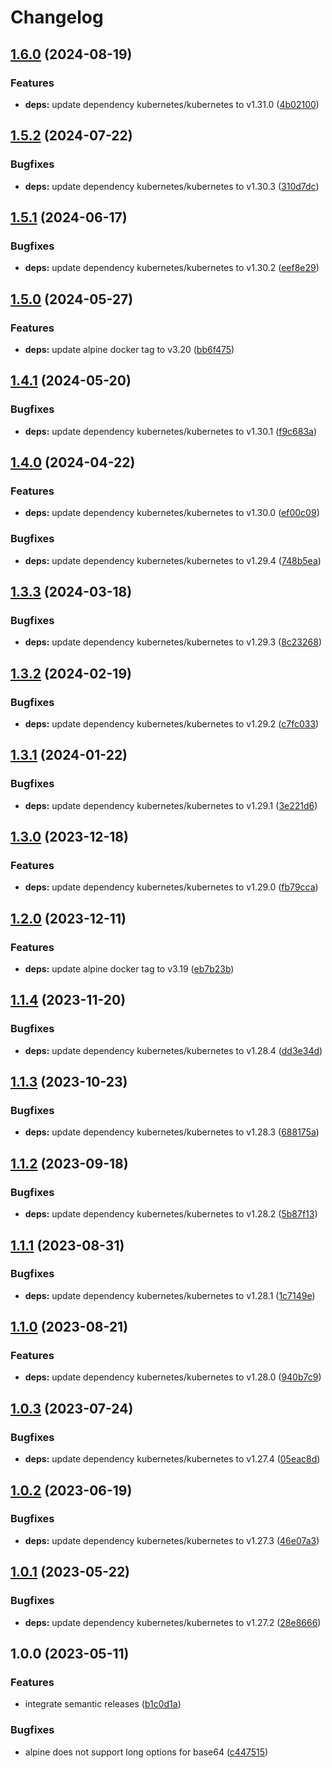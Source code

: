 # Changelog

## [1.6.0](https://github.com/actionhippie/kubectl/compare/v1.5.2...v1.6.0) (2024-08-19)


### Features

* **deps:** update dependency kubernetes/kubernetes to v1.31.0 ([4b02100](https://github.com/actionhippie/kubectl/commit/4b021000a47280fd627349cbbd128251eb1d6d46))

## [1.5.2](https://github.com/actionhippie/kubectl/compare/v1.5.1...v1.5.2) (2024-07-22)


### Bugfixes

* **deps:** update dependency kubernetes/kubernetes to v1.30.3 ([310d7dc](https://github.com/actionhippie/kubectl/commit/310d7dc92f0bdbfbd335e5c634eb9c6d759cac5e))

## [1.5.1](https://github.com/actionhippie/kubectl/compare/v1.5.0...v1.5.1) (2024-06-17)


### Bugfixes

* **deps:** update dependency kubernetes/kubernetes to v1.30.2 ([eef8e29](https://github.com/actionhippie/kubectl/commit/eef8e295dfb4539c83c63f42c51f1418cdf1699a))

## [1.5.0](https://github.com/actionhippie/kubectl/compare/v1.4.1...v1.5.0) (2024-05-27)


### Features

* **deps:** update alpine docker tag to v3.20 ([bb6f475](https://github.com/actionhippie/kubectl/commit/bb6f4758aaf7a50dfcd5042273de2ac0bafdf16e))

## [1.4.1](https://github.com/actionhippie/kubectl/compare/v1.4.0...v1.4.1) (2024-05-20)


### Bugfixes

* **deps:** update dependency kubernetes/kubernetes to v1.30.1 ([f9c683a](https://github.com/actionhippie/kubectl/commit/f9c683acf155165c4b20be732ab4c854cda1d514))

## [1.4.0](https://github.com/actionhippie/kubectl/compare/v1.3.3...v1.4.0) (2024-04-22)


### Features

* **deps:** update dependency kubernetes/kubernetes to v1.30.0 ([ef00c09](https://github.com/actionhippie/kubectl/commit/ef00c0987c9437401bf943409fecb3b9d0a9e850))


### Bugfixes

* **deps:** update dependency kubernetes/kubernetes to v1.29.4 ([748b5ea](https://github.com/actionhippie/kubectl/commit/748b5eaf57b75b935589f92a71f69fbed0366e02))

## [1.3.3](https://github.com/actionhippie/kubectl/compare/v1.3.2...v1.3.3) (2024-03-18)


### Bugfixes

* **deps:** update dependency kubernetes/kubernetes to v1.29.3 ([8c23268](https://github.com/actionhippie/kubectl/commit/8c23268fc7d01c2f4f51f9d45ab3c461b08ce53d))

## [1.3.2](https://github.com/actionhippie/kubectl/compare/v1.3.1...v1.3.2) (2024-02-19)


### Bugfixes

* **deps:** update dependency kubernetes/kubernetes to v1.29.2 ([c7fc033](https://github.com/actionhippie/kubectl/commit/c7fc0331aaa6ca4eaefe2dc783513b7f39591bee))

## [1.3.1](https://github.com/actionhippie/kubectl/compare/v1.3.0...v1.3.1) (2024-01-22)


### Bugfixes

* **deps:** update dependency kubernetes/kubernetes to v1.29.1 ([3e221d6](https://github.com/actionhippie/kubectl/commit/3e221d6427e366db921b33640fdd3841df33a285))

## [1.3.0](https://github.com/actionhippie/kubectl/compare/v1.2.0...v1.3.0) (2023-12-18)


### Features

* **deps:** update dependency kubernetes/kubernetes to v1.29.0 ([fb79cca](https://github.com/actionhippie/kubectl/commit/fb79ccaadaad0189d931b1ce4c970b43f9fdc5ce))

## [1.2.0](https://github.com/actionhippie/kubectl/compare/v1.1.4...v1.2.0) (2023-12-11)


### Features

* **deps:** update alpine docker tag to v3.19 ([eb7b23b](https://github.com/actionhippie/kubectl/commit/eb7b23bcc39540608cc932c1fbc46358870c660d))

## [1.1.4](https://github.com/actionhippie/kubectl/compare/v1.1.3...v1.1.4) (2023-11-20)


### Bugfixes

* **deps:** update dependency kubernetes/kubernetes to v1.28.4 ([dd3e34d](https://github.com/actionhippie/kubectl/commit/dd3e34db4fe9c2a39304101c925b172f38da2211))

## [1.1.3](https://github.com/actionhippie/kubectl/compare/v1.1.2...v1.1.3) (2023-10-23)


### Bugfixes

* **deps:** update dependency kubernetes/kubernetes to v1.28.3 ([688175a](https://github.com/actionhippie/kubectl/commit/688175a86a76e3d4dd4b3658e81059d82ee3e46c))

## [1.1.2](https://github.com/actionhippie/kubectl/compare/v1.1.1...v1.1.2) (2023-09-18)


### Bugfixes

* **deps:** update dependency kubernetes/kubernetes to v1.28.2 ([5b87f13](https://github.com/actionhippie/kubectl/commit/5b87f13ea0451f906b042334a251ab61a34d65fc))

## [1.1.1](https://github.com/actionhippie/kubectl/compare/v1.1.0...v1.1.1) (2023-08-31)


### Bugfixes

* **deps:** update dependency kubernetes/kubernetes to v1.28.1 ([1c7149e](https://github.com/actionhippie/kubectl/commit/1c7149e16dba191e086c930451b32c8a3557f432))

## [1.1.0](https://github.com/actionhippie/kubectl/compare/v1.0.3...v1.1.0) (2023-08-21)


### Features

* **deps:** update dependency kubernetes/kubernetes to v1.28.0 ([940b7c9](https://github.com/actionhippie/kubectl/commit/940b7c9a868ce006ed50a9eaa476cde70a06ee8a))

## [1.0.3](https://github.com/actionhippie/kubectl/compare/v1.0.2...v1.0.3) (2023-07-24)


### Bugfixes

* **deps:** update dependency kubernetes/kubernetes to v1.27.4 ([05eac8d](https://github.com/actionhippie/kubectl/commit/05eac8dfed3a3400408edfa549247c8789dd0b8c))

## [1.0.2](https://github.com/actionhippie/kubectl/compare/v1.0.1...v1.0.2) (2023-06-19)


### Bugfixes

* **deps:** update dependency kubernetes/kubernetes to v1.27.3 ([46e07a3](https://github.com/actionhippie/kubectl/commit/46e07a338ed8512a913acbfddbfb21c9164d2598))

## [1.0.1](https://github.com/actionhippie/kubectl/compare/v1.0.0...v1.0.1) (2023-05-22)


### Bugfixes

* **deps:** update dependency kubernetes/kubernetes to v1.27.2 ([28e8666](https://github.com/actionhippie/kubectl/commit/28e8666bbb1b2627e9690712851e02b04e9997fc))

## 1.0.0 (2023-05-11)


### Features

* integrate semantic releases ([b1c0d1a](https://github.com/actionhippie/kubectl/commit/b1c0d1a79969929f23f39ad4298af1c8b2790cbd))


### Bugfixes

* alpine does not support long options for base64 ([c447515](https://github.com/actionhippie/kubectl/commit/c4475153e132687a79c94df5d49566270ecef336))
